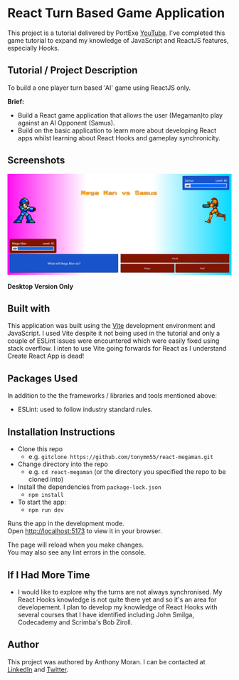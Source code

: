 # React Turn Based Game Application

This project is a tutorial delivered by PortExe [YouTube](https://www.youtube.com/watch?v=r7Z7R25spkE). I've completed this game tutorial to expand my knowledge of JavaScript and ReactJS features, especially Hooks.

## Tutorial / Project Description

To build a one player turn based 'AI' game using ReactJS only.

**Brief:**

- Build a React game application that allows the user (Megaman)to play against an AI Opponent (Samus).
- Build on the basic application to learn more about developing React apps whilst learning about React Hooks and gameplay synchronicity.

## Screenshots

![Desktop](public/assets/MegamanVsSamus.png)

**Desktop Version Only**

## Built with

This application was built using the [Vite](https://vitejs.dev/) development environment and JavaScript. I used Vite despite it not being used in the tutorial and only a couple of ESLint issues were encountered which were easily fixed using stack overflow. I inten to use Vite going forwards for React as I understand Create React App is dead!

## Packages Used

In addition to the the frameworks / libraries and tools mentioned above:

- ESLint: used to follow industry standard rules.

## Installation Instructions

- Clone this repo
  - e.g. `gitclone https://github.com/tonymm55/react-megaman.git`
- Change directory into the repo
  - e.g. `cd react-megaman` (or the directory you specified the repo to be cloned into)
- Install the dependencies from `package-lock.json`
  - `npm install`
- To start the app:
  - `npm run dev`

Runs the app in the development mode.\
Open [http://localhost:5173](http://localhost:5173) to view it in your browser.

The page will reload when you make changes.\
You may also see any lint errors in the console.

## If I Had More Time

- I would like to explore why the turns are not always synchronised. My React Hooks knowledge is not quite there yet and so it's an area for developement. I plan to develop my knowledge of React Hooks with several courses that I have identified including John Smilga, Codecademy and Scrimba's Bob Ziroll.

## Author

This project was authored by Anthony Moran. I can be contacted at [LinkedIn](linkedin.com/in/anthonymmoran) and [Twitter](https://twitter.com/TonyMCodes).
